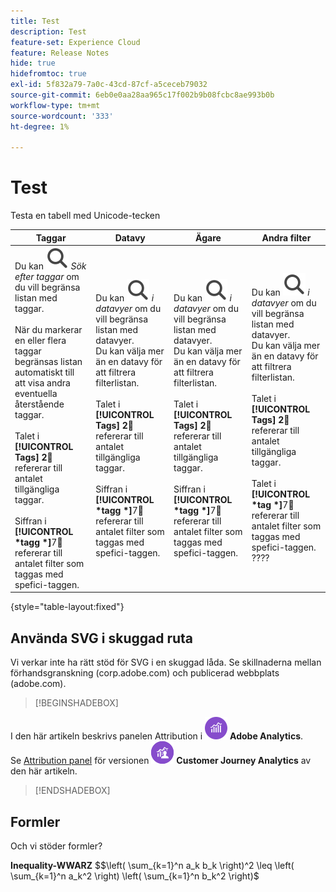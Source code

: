 ```yaml
---
title: Test
description: Test
feature-set: Experience Cloud
feature: Release Notes
hide: true
hidefromtoc: true
exl-id: 5f832a79-7a0c-43cd-87cf-a5ceceb79032
source-git-commit: 6eb0e0aa28aa965c17f002b9b08fcbc8ae993b0b
workflow-type: tm+mt
source-wordcount: '333'
ht-degree: 1%

---
```


# Test

Testa en tabell med Unicode-tecken

| Taggar | Datavy | Ägare | Andra filter |
|---|---|---|---|
| Du kan ![söka](/help/assets/icons/Search.svg) *Sök efter taggar* om du vill begränsa listan med taggar. <br/><br/>När du markerar en eller flera taggar begränsas listan automatiskt till att visa andra eventuella återstående taggar. <br/><br/>Talet i **[!UICONTROL Tags]** **2︎⃣** refererar till antalet tillgängliga taggar. <br/><br/>Siffran i **[!UICONTROL *tagg *]**&#x200B;7︎⃣ refererar till antalet filter som taggas med spefici-taggen. | Du kan ![söka](/help/assets/icons/Search.svg) *i datavyer* om du vill begränsa listan med datavyer. <br/>Du kan välja mer än en datavy för att filtrera filterlistan. <br/><br/>Talet i **[!UICONTROL Tags]** **2︎⃣** refererar till antalet tillgängliga taggar. <br/><br/>Siffran i **[!UICONTROL *tagg *]**&#x200B;7︎⃣ refererar till antalet filter som taggas med spefici-taggen. | Du kan ![söka](/help/assets/icons/Search.svg) *i datavyer* om du vill begränsa listan med datavyer. <br/>Du kan välja mer än en datavy för att filtrera filterlistan. <br/><br/>Talet i **[!UICONTROL Tags]** **2︎⃣** refererar till antalet tillgängliga taggar. <br/><br/>Siffran i **[!UICONTROL *tagg *]**&#x200B;7︎⃣ refererar till antalet filter som taggas med spefici-taggen. | Du kan ![söka](/help/assets/icons/Search.svg) *i datavyer* om du vill begränsa listan med datavyer. <br/>Du kan välja mer än en datavy för att filtrera filterlistan. <br/><br/>Talet i **[!UICONTROL Tags]** **2︎⃣** refererar till antalet tillgängliga taggar. <br/><br/>Talet i **[!UICONTROL *tag *]**&#x200B;7︎⃣ refererar till antalet filter som taggas med spefici-taggen. ???? |

{style="table-layout:fixed"}


## Använda SVG i skuggad ruta

Vi verkar inte ha rätt stöd för SVG i en skuggad låda. Se skillnaderna mellan förhandsgranskning (corp.adobe.com) och publicerad webbplats (adobe.com).

>[!BEGINSHADEBOX]

I den här artikeln beskrivs panelen Attribution i ![AdobeAnalytics](/help/assets/icons/AdobeAnalytics.svg) **Adobe Analytics**.<br/>Se [Attribution panel](https://experienceleague.adobe.com/sv/docs/analytics-platform/using/cja-workspace/panels/attribution) för versionen ![CustomerJourneyAnalytics](/help/assets/icons/CustomerJourneyAnalytics.svg) **Customer Journey Analytics** av den här artikeln.

>[!ENDSHADEBOX]


## Formler

Och vi stöder formler?

**Inequality-WWARZ**
$$\left( \sum_{k=1}^n a_k b_k \right)^2 \leq \left( \sum_{k=1}^n a_k^2 \right) \left( \sum_{k=1}^n b_k^2 \right)$



